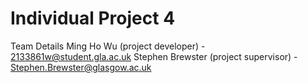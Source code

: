 # Individual Project 4

Team Details 
Ming Ho Wu (project developer) - 2133861w@student.gla.ac.uk
Stephen Brewster (project supervisor) - Stephen.Brewster@glasgow.ac.uk

